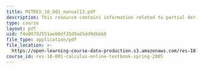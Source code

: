 ```yaml
---
title: MITRES_18_001_manual13.pdf
description: This resource contains information related to partial derivatives.
type: course
layout: pdf
uid: f4e00792551aeb0df35d9ad5dd9dbbb8
file_type: application/pdf
file_location: >-
  https://open-learning-course-data-production.s3.amazonaws.com/res-18-001-calculus-online-textbook-spring-2005/f4e00792551aeb0df35d9ad5dd9dbbb8_MITRES_18_001_manual13.pdf
course_id: res-18-001-calculus-online-textbook-spring-2005
---
```

